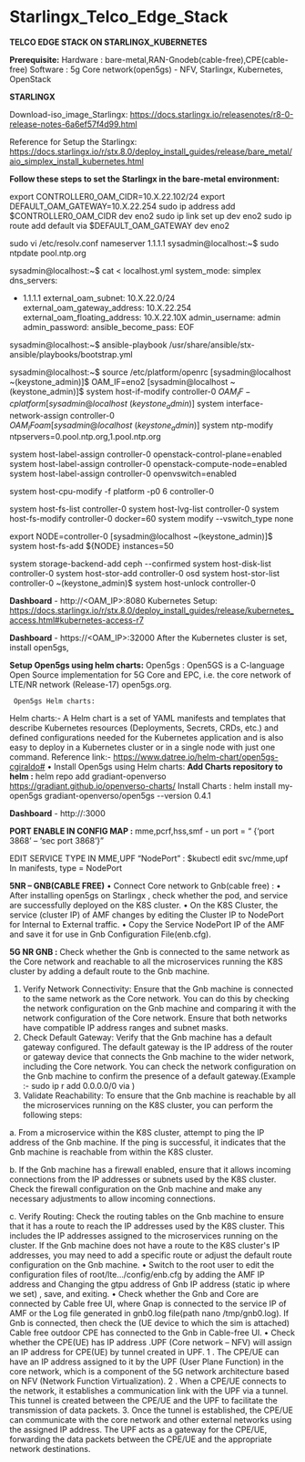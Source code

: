 # Starlingx_Telco_Edge_Stack
**TELCO  EDGE STACK ON STARLINGX_KUBERNETES**

**Prerequisite:**
Hardware :
bare-metal,RAN-Gnodeb(cable-free),CPE(cable-free)
Software :
5g Core network(open5gs) - NFV, Starlingx, Kubernetes, OpenStack

**STARLINGX**

Download-iso_image_Starlingx: https://docs.starlingx.io/releasenotes/r8-0-release-notes-6a6ef57f4d99.html

Reference for Setup the Starlingx: https://docs.starlingx.io/r/stx.8.0/deploy_install_guides/release/bare_metal/aio_simplex_install_kubernetes.html

**Follow these steps to set the Starlingx in the bare-metal environment:**

export CONTROLLER0_OAM_CIDR=10.X.22.102/24
export DEFAULT_OAM_GATEWAY=10.X.22.254
sudo ip address add $CONTROLLER0_OAM_CIDR dev eno2
sudo ip link set up dev eno2
sudo ip route add default via $DEFAULT_OAM_GATEWAY dev eno2

sudo vi /etc/resolv.conf
nameserver 1.1.1.1
sysadmin@localhost:~$ sudo ntpdate pool.ntp.org

sysadmin@localhost:~$ cat <<EOF > localhost.yml
system_mode: simplex
dns_servers:
- 1.1.1.1
external_oam_subnet: 10.X.22.0/24
external_oam_gateway_address: 10.X.22.254
external_oam_floating_address: 10.X.22.10X
admin_username: admin
admin_password: <yourwebadminpassword>
ansible_become_pass: <sysadminaccountpassword>
EOF

sysadmin@localhost:~$ ansible-playbook /usr/share/ansible/stx-ansible/playbooks/bootstrap.yml

sysadmin@localhost:~$ source /etc/platform/openrc
[sysadmin@localhost ~(keystone_admin)]$ OAM_IF=eno2
[sysadmin@localhost ~(keystone_admin)]$ system host-if-modify controller-0 $OAM_IF -c platform
[sysadmin@localhost ~(keystone_admin)]$ system interface-network-assign controller-0 $OAM_IF oam
[sysadmin@localhost ~(keystone_admin)]$ system ntp-modify ntpservers=0.pool.ntp.org,1.pool.ntp.org

system host-label-assign controller-0 openstack-control-plane=enabled
system host-label-assign controller-0 openstack-compute-node=enabled
system host-label-assign controller-0 openvswitch=enabled

system host-cpu-modify -f platform -p0 6 controller-0

system host-fs-list controller-0
system host-lvg-list controller-0
system host-fs-modify controller-0 docker=60
system modify --vswitch_type none

export NODE=controller-0
[sysadmin@localhost ~(keystone_admin)]$ system host-fs-add ${NODE} instances=50         

system storage-backend-add ceph --confirmed
system host-disk-list controller-0
system host-stor-add controller-0 osd <disk-uuid>
system host-stor-list controller-0
~(keystone_admin)$ system host-unlock controller-0

**Dashboard** - http://<OAM_IP>:8080
Kubernetes Setup:
https://docs.starlingx.io/r/stx.8.0/deploy_install_guides/release/kubernetes_access.html#kubernetes-access-r7

**Dashboard** - https://<OAM_IP>:32000
After the Kubernetes cluster is set, install open5gs,

**Setup Open5gs using helm charts:**
Open5gs :
Open5GS is a C-language Open Source implementation for 5G Core and EPC, i.e. the core network of LTE/NR network (Release-17) open5gs.org.
      
     Open5gs Helm charts:
Helm charts:- A Helm chart is a set of YAML manifests and templates that describe Kubernetes resources (Deployments, Secrets, CRDs, etc.) and defined configurations needed for the Kubernetes application and is also easy to deploy in a Kubernetes cluster or in a single node with just one command.
Reference link:-
https://www.datree.io/helm-chart/open5gs-cgiraldo#
    • Install Open5gs using Helm charts:
**Add Charts repository to helm :**
helm repo add gradiant-openverso https://gradiant.github.io/openverso-charts/
Install Charts : 
helm install my-open5gs gradiant-openverso/open5gs --version 0.4.1

**Dashboard** - http://<localhost>:3000

**PORT ENABLE IN CONFIG MAP :**
mme,pcrf,hss,smf  - un port = “ {‘port 3868’ – ‘sec port 3868’}”

EDIT SERVICE TYPE IN MME,UPF  “NodePort” :
$kubectl edit svc/mme,upf
In manifests, type = NodePort

**5NR – GNB(CABLE FREE)**
    • Connect Core network to Gnb(cable free) :
    • After installing open5gs on Starlingx , check whether the pod, and service are successfully deployed on the K8S cluster.
    • On the K8S Cluster, the service (cluster IP) of AMF changes by editing the Cluster IP to NodePort for Internal to External traffic.
    • Copy the Service NodePort IP of the AMF and save it for use in Gnb Configuration File(enb.cfg).

**5G NR GNB :**
Check whether the Gnb is connected to the same network as the Core network and reachable to all the microservices running the K8S cluster by adding a default route to the Gnb machine. 
1. Verify Network Connectivity: Ensure that the Gnb machine is connected to the same network as the Core network. You can do this by checking the network configuration on the Gnb machine and comparing it with the network configuration of the Core network. Ensure that both networks have compatible IP address ranges and subnet masks.
2. Check Default Gateway: Verify that the Gnb machine has a default gateway configured. The default gateway is the IP address of the router or gateway device that connects the Gnb machine to the wider network, including the Core network. You can check the network configuration on the Gnb machine to confirm the presence of a default gateway.(Example :- sudo ip r add 0.0.0.0/0 via <Core static ip>) 
3. Validate Reachability: To ensure that the Gnb machine is reachable by all the microservices running on the K8S cluster, you can perform the following steps:
      
a. From a microservice within the K8S cluster, attempt to ping the IP address of the Gnb machine. If the ping is successful, it indicates that the Gnb machine is reachable from within the K8S cluster.
      
b. If the Gnb machine has a firewall enabled, ensure that it allows incoming connections from the IP addresses or subnets used by the K8S cluster. Check the firewall configuration on the Gnb machine and make any necessary adjustments to allow incoming connections.
      
c. Verify Routing: Check the routing tables on the Gnb machine to ensure that it has a route to reach the IP addresses used by the K8S cluster. This includes the IP addresses assigned to the microservices running on the cluster. If the Gnb machine does not have a route to the K8S cluster's IP addresses, you may need to add a specific route or adjust the default route configuration on the Gnb machine.
• Switch to the root user to edit the configuration files of root/lte.../config/enb.cfg by adding the AMF IP address and Changing the gtpu address of Gnb IP address (static ip where we set) , save, and exiting.
• Check whether the Gnb and Core are connected by Cable free UI, where Gnap is connected to the service IP of AMF or the Log file generated in gnb0.log file(path nano /tmp/gnb0.log). If Gnb is connected, then check the (UE device to which the sim is attached) Cable free  outdoor CPE has connected to the Gnb in Cable-free UI.
• Check whether the CPE(UE) has IP address .UPF (Core network – NFV) will assign an IP address for CPE(UE) by tunnel created in UPF. 
1 . The CPE/UE can have an IP address assigned to it by the UPF (User Plane Function) in the core network, which is a component of the 5G network architecture based on NFV (Network Function Virtualization).
2 . When a CPE/UE connects to the network, it establishes a communication link with the UPF via a tunnel. This tunnel is created between the CPE/UE and the UPF to facilitate the transmission of data packets.
3. Once the tunnel is established, the CPE/UE can communicate with the core network and other external networks using the assigned IP address. The UPF acts as a gateway for the CPE/UE, forwarding the data packets between the CPE/UE and the appropriate network destinations.


      










